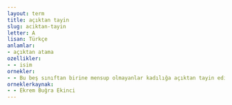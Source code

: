 ```yaml
---
layout: term
title: açıktan tayin
slug: aciktan-tayin
letter: A
lisan: Türkçe
anlamlar:
- açıktan atama
ozellikler:
- - isim
ornekler:
- - Bu beş sınıftan birine mensup olmayanlar kadılığa açıktan tayin edilmeyecekti.
orneklerkaynak:
- - Ekrem Buğra Ekinci
---
```


